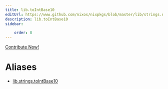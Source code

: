 ```yaml
---
title: lib.toIntBase10
editUrl: https://www.github.com/nixos/nixpkgs/blob/master/lib/strings.nix#L1402C17
description: lib.toIntBase10
sidebar:

    order: 8
---
```


<a href="https://www.github.com/nixos/nixpkgs/blob/master/lib/strings.nix#L1402C17">Contribute Now!</a>


# Aliases

- [lib.strings.toIntBase10](/reference/libstrings.toIntBase10)


